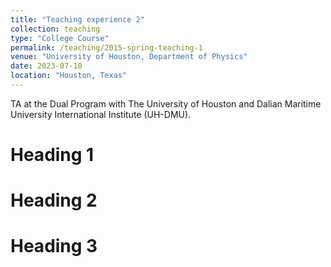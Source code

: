 ```yaml
---
title: "Teaching experience 2"
collection: teaching
type: "College Course"
permalink: /teaching/2015-spring-teaching-1
venue: "University of Houston, Department of Physics"
date: 2023-07-10
location: "Houston, Texas"
---
```

TA at the Dual Program with The University of Houston and Dalian Maritime University International Institute (UH-DMU).

Heading 1
======

Heading 2
======

Heading 3
======
